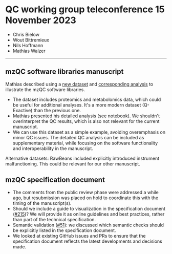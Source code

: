 # QC working group teleconference 15 November 2023

- Chris Bielow
- Wout Bittremieux
- Nils Hoffmann
- Mathias Walzer

---

## mzQC software libraries manuscript

Mathias described using a [new dataset](https://www.sciencedirect.com/science/article/pii/S1756464623002451) and [corresponding analysis](https://github.com/MS-Quality-Hub/mzqclib-manuscript/blob/docu_and_updates/workflow/mzqc_heatmap_draft.ipynb) to illustrate the mzQC software libraries.
- The dataset includes proteomics and metabolomics data, which could be useful for additional analyses. It's a more modern dataset (Q-Exactive) than the previous one.
- Mathias presented his detailed analysis (see notebook). We shouldn't overinterpret the QC results, which is also not relevant for the current manuscript.
- We can use this dataset as a simple example, avoiding overemphasis on minor QC issues. The detailed QC analysis can be included as supplementary material, while focusing on the software functionality and interoperability in the manuscript.

Alternative datasets: RawBeans included explicitly introduced instrument malfunctioning. This could be relevant for our other manuscript.

## mzQC specification document

- The comments from the public review phase were addressed a while ago, but resubmission was placed on hold to coordinate this with the timing of the manuscript(s).
- Should we include a guide to visualization in the specification document ([#215](https://github.com/HUPO-PSI/mzQC/issues/215))? We will provide it as online guidelines and best practices, rather than part of the technical specification.
- Semantic validation ([#51](https://github.com/HUPO-PSI/mzQC/issues/51)): we discussed which semantic checks should be explicitly listed in the specification document.
- We looked at existing GitHub issues and PRs to ensure that the specification document reflects the latest developments and decisions made.
